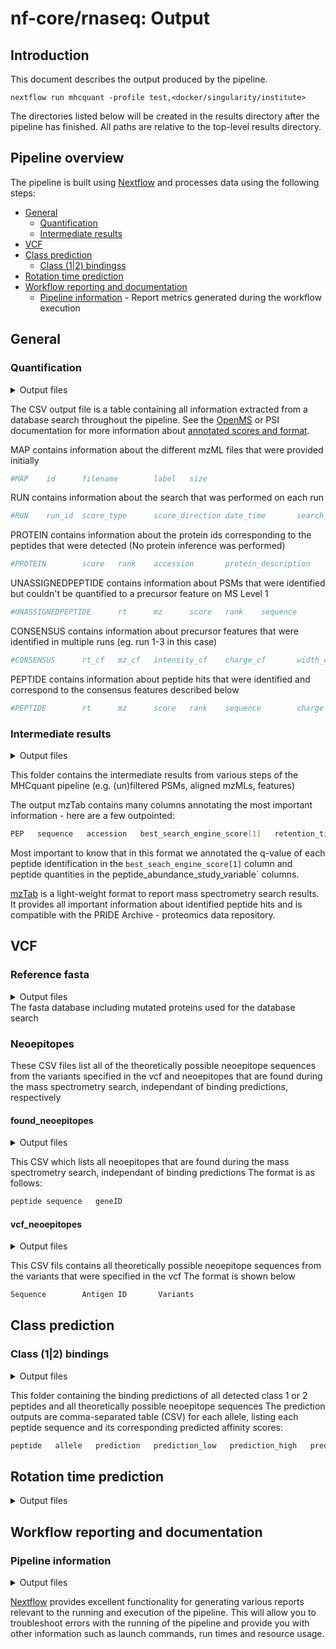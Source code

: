 # nf-core/rnaseq: Output

## Introduction

This document describes the output produced by the pipeline.

```console
nextflow run mhcquant -profile test,<docker/singularity/institute>
```

The directories listed below will be created in the results directory after the pipeline has finished. All paths are relative to the top-level results directory.

## Pipeline overview

The pipeline is built using [Nextflow](https://www.nextflow.io/) and processes data using the following steps:

* [General](#general)
    * [Quantification](#quantification)
    * [Intermediate results](#intermediate-results)
* [VCF](#vcf)
* [Class prediction](#class-prediction)
    * [Class (1|2) bindingss](#class-12-bindings)
* [Rotation time prediction](#rotation-time-prediction)
* [Workflow reporting and documentation](#workflow-reporting-and-documentation)
    * [Pipeline information](#pipeline-information) - Report metrics generated during the workflow execution

## General

### Quantification
<details markdown="1">
<summary>Output files</summary>

* `csv` : If `--skip_quantification` is not specified.

</details>

The CSV output file is a table containing all information extracted from a database search throughout the pipeline. See the [OpenMS](https://www.openms.de/) or PSI documentation for more information about [annotated scores and format](https://abibuilder.informatik.uni-tuebingen.de/archive/openms/Documentation/release/latest/html/TOPP_TextExporter.html).

MAP contains information about the different mzML files that were provided initially
```bash
#MAP    id      filename        label   size
```

RUN contains information about the search that was performed on each run
```bash
#RUN    run_id  score_type      score_direction date_time       search_engine_version   parameters
```

PROTEIN contains information about the protein ids corresponding to the peptides that were detected (No protein inference was performed)
```bash
#PROTEIN        score   rank    accession       protein_description     coverage        sequence
```

UNASSIGNEDPEPTIDE contains information about PSMs that were identified but couldn't be quantified to a precursor feature on MS Level 1
```bash
#UNASSIGNEDPEPTIDE      rt      mz      score   rank    sequence        charge  aa_before       aa_after        score_type      search_identifier       accessions      FFId_category   feature_id      file_origin     map_index       spectrum_reference      COMET:IonFrac   COMET:deltCn    COMET:deltLCn   COMET:lnExpect  COMET:lnNumSP   COMET:lnRankSP  MS:1001491      MS:1001492      MS:1001493      MS:1002252      MS:1002253      MS:1002254      MS:1002255      MS:1002256      MS:1002257      MS:1002258      MS:1002259      num_matched_peptides    protein_references      target_decoy
```

CONSENSUS contains information about precursor features that were identified in multiple runs (eg. run 1-3 in this case)
```bash
#CONSENSUS      rt_cf   mz_cf   intensity_cf    charge_cf       width_cf        quality_cf      rt_0    mz_0    intensity_0     charge_0        width_0 rt_1    mz_1    intensity_1     charge_1        width_1 rt_2    mz_2    intensity_2     charge_2        width_2 rt_3    mz_3    intensity_3     charge_3        width_3
```

PEPTIDE contains information about peptide hits that were identified and correspond to the consensus features described below
```bash
#PEPTIDE        rt      mz      score   rank    sequence        charge  aa_before       aa_after        score_type      search_identifier       accessions      FFId_category   fea
```

### Intermediate results

<details markdown="1">
<summary>Output files</summary>

* `Intermediate_Results/`
    * `*merged_psm_perc_filtered.mzTab` : If `--refine_fdr_on_predicted_subset` is specified, consists of the hits (filtered by q-value)
    * `*.mztab` : mztab file generated by the OpenMS MzTabExporter command, the community standard format for sharing mass spectrometry search results
    * `*.featureXML` :  If `--skip_quantification` is not specified, then this file is generated by the OpenMS FeatureFinderIdentification command
    * `*fdr_filtered.idXML`: If `--skip_quantification` is not specified, then this file is generated by the OpenMS IDFilter command
    * `*all_ids_merged_psm_perc*.idXML`: idXML files are generated when `--refine_fdr_on_predicted_subset` is specified
    * `*peptide_filtered.idXML`: If `--refine_fdr_on_predicted_subset` is specified, then this file consists of the PSMs prediction outcome
    * `*perc_subset.idXML`: If `--refine_fdr_on_predicted_subset` is specified, then this file is the outcome of the second percolator run, generated by the OpenMS PercolatorAdapter

</details>

This folder contains the intermediate results from various steps of the MHCquant pipeline (e.g. (un)filtered PSMs, aligned mzMLs, features)

The output mzTab contains many columns annotating the most important information - here are a few outpointed:

```bash
PEP   sequence   accession   best_search_engine_score[1]   retention_time   charge   mass_to_charge   peptide_abundance_study_variable[1]
```

Most important to know that in this format we annotated the q-value of each peptide identification in the `best_seach_engine_score[1]` column and peptide quantities in the peptide_abundance_study_variable` columns.

[mzTab](http://www.psidev.info/mztab) is a light-weight format to report mass spectrometry search results. It provides all important information about identified peptide hits and is compatible with the PRIDE Archive - proteomics data repository.

## VCF

### Reference fasta
<details markdown="1">
<summary>Output files</summary>

* `*_vcf.fasta`: If `--include_proteins_from_vcf` is specified, then this fasta is created for the respective sample

</details>
The fasta database including mutated proteins used for the database search

### Neoepitopes


These CSV files list all of the theoretically possible neoepitope sequences from the variants specified in the vcf and neoepitopes that are found during the mass spectrometry search, independant of binding predictions, respectively

#### found_neoepitopes

<details markdown="1">
<summary>Output files</summary>

* `*found_neoepitopes_class1.csv`: Generated when `--include_proteins_from_vcf` and `--predict_class_1` are specified
* `*found_neoepitopes_class2.csv`: Generated when `--include_proteins_from_vcf` and `--predict_class_2` are specified

</details>


This CSV which lists all neoepitopes that are found during the mass spectrometry search, independant of binding predictions
The format is as follows:
```bash
peptide sequence   geneID
```

#### vcf_neoepitopes

<details markdown="1">
<summary>Output files</summary>

* `*vcf_neoepitopes_class1.csv`: Generated when `--include_proteins_from_vcf` and `--predict_class_1` are specified
* `*vcf_neoepitopes_class2.csv`: Generated when `--include_proteins_from_vcf` and `--predict_class_2` are specified

</details>

This CSV fils contains all theoretically possible neoepitope sequences from the variants that were specified in the vcf
The format is shown below
```bash
Sequence        Antigen ID       Variants
```


## Class prediction

### Class (1|2) bindings
<details markdown="1">
<summary>Output files</summary>

* `*predicted_peptides_class_1.csv`: If `--predict_class_1` is specified, then this CSV is generated
* `*predicted_peptides_class_2.csv`: If `--predict_class_2` is specified, then this CSV is generated

</details>

This folder containing the binding predictions of all detected class 1 or 2 peptides and all theoretically possible neoepitope sequences
The prediction outputs are comma-separated table (CSV) for each allele, listing each peptide sequence and its corresponding predicted affinity scores:

```bash
peptide   allele   prediction   prediction_low   prediction_high   prediction_percentile
```

## Rotation time prediction

<details markdown="1">
<summary>Output files</summary>

* `RT_prediction`
    * `*id_RTpredicted.csv`: If `--predict_RT` is specified, the rotation time found peptides are provided
    * `*txt_RTpredicted.csv`: If `--predict_RT` is specified, the rotation time predicted neoepitopes are provided

</details>


## Workflow reporting and documentation

### Pipeline information

<details markdown="1">
<summary>Output files</summary>

* `pipeline_info/`
    * Reports generated by Nextflow: `execution_report.html`, `execution_timeline.html`, `execution_trace.txt` and `pipeline_dag.dot`/`pipeline_dag.svg`.
    * Reports generated by the pipeline: `pipeline_report.html`, `pipeline_report.txt` and `software_versions.tsv`.
    * Reformatted sample-sheet files used as input to the pipeline: `samplesheet.valid.csv`.

</details>

[Nextflow](https://www.nextflow.io/docs/latest/tracing.html) provides excellent functionality for generating various reports relevant to the running and execution of the pipeline. This will allow you to troubleshoot errors with the running of the pipeline and provide you with other information such as launch commands, run times and resource usage.
